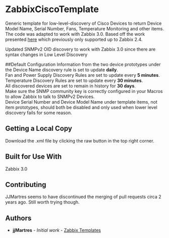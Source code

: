 # ZabbixCiscoTemplate
Generic template for low-level-discovery of Cisco Devices to return Device Model Name, Serial Number, Fans, Temperature Monitoring and other items. The code was adapted to work with Zabbix 3.0. Based off the work presented [here](https://github.com/jjmartres/Zabbix/tree/master/zbx-templates/zbx-cisco/zbx-cisco-envmon) which previously only supported up to Zabbix 2.4.

Updated SNMPv2 OID discovery to work with Zabbix 3.0 since there are syntax changes in Low Level Discovery

##Default Configuration
Information from the two device prototypes under the Device Name discovery rule is set to update **daily**.  
Fan and Power Supply Discovery Rules are set to update every **5 minutes**.  
Temperature Discovery Rules are set to update every **30 minutes**.   
All discovered devices are set to remain in history for **30 days**.  
Make sure the SNMP community key is correctly configured in your Macros to allow Zabbix to talk to SNMPv2 Devices.  
Device Serial Number and Device Model Name under template items, not item prototypes, should both be disabled and only used when lower level discovery fails for some reason.   

## Getting a Local Copy
Download the .xml file by clicking the raw button in the top right corner. 

## Built for Use With
Zabbix 3.0

## Contributing
JJMartres seems to have discontinued the merging of pull requests circa 2 years ago. Still worth trying though. 

## Authors

* **jjMartres** - *Initial work* - [Zabbix Templates](https://github.com/jjmartres/Zabbix/tree/master/zbx-templates)
